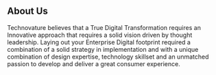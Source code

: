 ## About Us

Technovature believes that a True Digital Transformation requires an Innovative approach that requires a solid vision driven by thought leadership. Laying out your Enterprise Digital footprint required a combination of a solid strategy in implementation and with a unique combination of design expertise, technology skillset and an unmatched passion to develop and deliver a great consumer experience.
